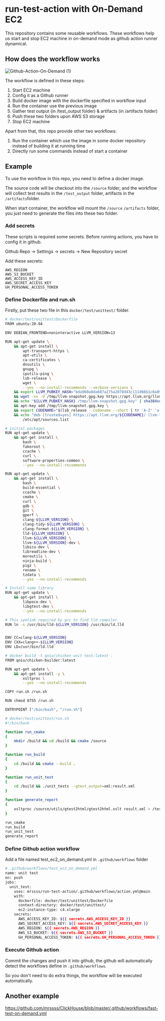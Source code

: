 # run-test-action with On-Demand EC2

This repository contains some reusable workflows. These workflows help us start and stop EC2 machine in on-demand mode as github action runner dynamical.

## How does the workflow works

![Github-Action-On-Demand (1)](./resource/Github-Action-On-Demand.png)

The workflow is defined in these steps:

1. Start EC2 machine
2. Config it as a Github runner
3. Build docker image with the dockerfile specified in workflow input
4. Run the container use the previous image
5. Gather test output (in /test_output folder) & artifacts (in /artifacts folder)
6. Push these two folders upon AWS S3 storage
7. Stop EC2 machine

Apart from that, this repo provide other two workflows:

1. Run the container which use the image in some docker repository instead of building it at running time
2. Directly run some commands instead of start a container

## Example

To use the workflow in this repo, you need to define a docker image.

 The source code will be checkout into the `/source` folder, and the workflow will collect test results in the `/test_output` folder, artifacts in the `/artifacts`folder. 

When start container, the workflow will mount the  `/source` `/artifacts` folder, you just need to generate the files into these two folder.

### Add secrets

These scripts is required some secrets. Before running actions, you have to config it in github.

Github Repo -> Settings -> secrets -> New Repository secret

Add these secrets:

```
AWS_REGION
AWS_S3_BUCKET
AWS_ACCESS_KEY_ID
AWS_SECRET_ACCESS_KEY
GH_PERSONAL_ACCESS_TOKEN
```

### Define Dockerfile and run.sh

Firstly, put these two file in this `docker/test/unittest/` folder.

```sh
# docker/test/unittest/Dockerfile
FROM ubuntu:20.04 

ENV DEBIAN_FRONTEND=noninteractive LLVM_VERSION=13

RUN apt-get update \
    && apt-get install \
        apt-transport-https \
        apt-utils \
        ca-certificates \
        dnsutils \
        gnupg \
        iputils-ping \
        lsb-release \
        wget \
        --yes --no-install-recommends --verbose-versions \
    && export LLVM_PUBKEY_HASH="bda960a8da687a275a2078d43c111d66b1c6a893a3275271beedf266c1ff4a0cdecb429c7a5cccf9f486ea7aa43fd27f" \
    && wget -nv -O /tmp/llvm-snapshot.gpg.key https://apt.llvm.org/llvm-snapshot.gpg.key \
    && echo "${LLVM_PUBKEY_HASH} /tmp/llvm-snapshot.gpg.key" | sha384sum -c \
    && apt-key add /tmp/llvm-snapshot.gpg.key \
    && export CODENAME="$(lsb_release --codename --short | tr 'A-Z' 'a-z')" \
    && echo "deb [trusted=yes] https://apt.llvm.org/${CODENAME}/ llvm-toolchain-${CODENAME}-${LLVM_VERSION} main" >> \
        /etc/apt/sources.list

# initial packages
RUN apt-get update \
    && apt-get install \
        bash \
        fakeroot \
        ccache \
        curl \
        software-properties-common \
        --yes --no-install-recommends

RUN apt-get update \
    && apt-get install \
        bash \
        build-essential \
        ccache \
        cmake \
        curl \
        gdb \
        git \
        gperf \
        clang-${LLVM_VERSION} \
        clang-tidy-${LLVM_VERSION} \
        clang-format-${LLVM_VERSION} \
        lld-${LLVM_VERSION} \
        llvm-${LLVM_VERSION} \
        llvm-${LLVM_VERSION}-dev \
        libicu-dev \
        libreadline-dev \
        moreutils \
        ninja-build \
        pigz \
        rename \
        tzdata \
        --yes --no-install-recommends

# Install some library
RUN apt-get update \
    && apt-get install \
        libpoco-dev \
        libgtest-dev \
        --yes --no-install-recommends

# This symlink required by gcc to find lld compiler
RUN ln -s /usr/bin/lld-${LLVM_VERSION} /usr/bin/ld.lld


ENV CC=clang-${LLVM_VERSION}
ENV CXX=clang++-${LLVM_VERSION}
ENV LD=/usr/bin/ld.lld

# docker build -t qniu/chicken-unit-test:latest .
FROM qniu/chicken-builder:latest

RUN apt-get update \
    && apt-get install -y \
        xsltproc \
        --yes --no-install-recommends

COPY run.sh /run.sh

RUN chmod 0755 /run.sh

ENTRYPOINT ["/bin/bash", "/run.sh"]

```



```sh
# docker/test/unittest/run.sh
#!/bin/bash

function run_cmake 
{
    mkdir /build && cd /build && cmake /source
}

function run_build
{
    cd /build && cmake --build .
}

function run_unit_test
{
    cd /build && ./unit_tests --gtest_output=xml:result.xml
}

function generate_report
{
    xsltproc /source/utils/gtest2html/gtest2html.xslt result.xml > /test_output/result.html
}

run_cmake
run_build
run_unit_test
generate_report

```



### Define Github action workflow

Add a file named test_ec2_on_demand.yml in `.github/workflows` folder

```sh
# .github/workflows/test_ec2_on_demand.yml
name: unit test
on: push
jobs:
  unit_test:
    uses: mrssss/run-test-action/.github/workflows/action.yml@main
    with:
      dockerfile: docker/test/unittest/Dockerfile
      context-directory: docker/test/unittest/
      ec2-instance-type: c4.xlarge
    secrets:
      AWS_ACCESS_KEY_ID: ${{ secrets.AWS_ACCESS_KEY_ID }}
      AWS_SECRET_ACCESS_KEY: ${{ secrets.AWS_SECRET_ACCESS_KEY }}
      AWS_REGION: ${{ secrets.AWS_REGION }}
      AWS_S3_BUCKET: ${{ secrets.AWS_S3_BUCKET }}
      GH_PERSONAL_ACCESS_TOKEN: ${{ secrets.GH_PERSONAL_ACCESS_TOKEN }}

```

### Execute Github action

Commit the changes and push it into github, the github will automatically detect the workflows define in `.github/workflows`.

So you don't need to do extra things, the workflow will be executed automatically.

## Another example

https://github.com/mrssss/ClickHouse/blob/master/.github/workflows/fast-test-on-demand.yml

